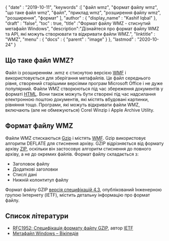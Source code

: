 {
  "date" : "2019-10-11",
  "keywords" :[ "файл wmz", "формат файлу wmz", "що таке файл wmz", "файл", "приклад wmz", "розширення файлу wmz", "розширення", "формат" ],
  "author" : {
    "display_name" : "Kashif Iqbal"
},
  "draft" : "false",
  "toc" : true,
  "title" :"Формат файлу WMZ - стиснутий метафайл Windows",
  "description":"Дізнайтеся про формат файлу WMZ та API, які можуть створювати та відкривати файли WMZ.",
  "linktitle" : "WMZ",
  "menu" : {
    "docs" : {
      "parent" : "image"
}
},
  "lastmod" : "2020-10-24"
}

## Що таке файл WMZ?

Файл із розширенням .wmz є стиснутою версією [WMF](/uk/image/wmf/) і використовується для зберігання метафайлів. Це файл середнього рівня, створений старішими версіями програм Microsoft Office і не дуже популярний. Файли WMZ створюються під час збереження документів у форматі [HTML](/uk/web/html/). Вони також можуть бути створені під час надсилання електронною поштою документів, які містять вбудовані картинки, рівняння тощо. Програми, які можуть відкривати файли WMZ, включають (але не обмежуються) Corel Winzip і Apple Archive Utility.

## Формат файлу WMZ

Файли WMZ стискаються [Gzip](/uk/compression/gz/) і містять [WMF](/uk/image/wmf/). Gzip використовує алгоритм DEFLATE для стиснення архіву. GZIP відрізняється від формату архіву [ZIP](/uk/стиснення/zip/), оскільки він застосовує алгоритм стиснення до повного архіву, а не до окремих файлів. Формат файлу складається з:

* Заголовок файлу
* Додаткові заголовки
* Стислі дані
* Нижній колонтитул файлу

Формат файлу GZIP [версія специфікацій 4.3](https://datatracker.ietf.org/doc/html/rfc1952), опублікований Інженерною групою Інтернету (IETF), містить детальну інформацію про формат файлу.

## Список літератури

* [RFC1952: Специфікація формату файлу GZIP](https://datatracker.ietf.org/doc/html/rfc1952), автор [IETF](https://www.ietf.org)
* [Метафайл Windows – Вікіпедія](https://en.wikipedia.org/wiki/Windows_Metafile)

